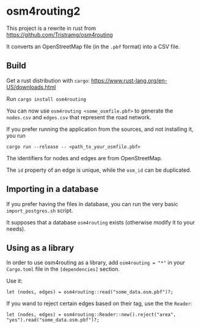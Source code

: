 # osm4routing2

This project is a rewrite in rust from https://github.com/Tristramg/osm4routing

It converts an OpenStreetMap file (in the `.pbf` format) into a CSV file.

## Build
Get a rust distribution with `cargo`: https://www.rust-lang.org/en-US/downloads.html

Run `cargo install osm4routing`

You can now use `osm4routing <some_osmfile.pbf>` to generate the `nodes.csv` and `edges.csv` that represent the road network.

If you prefer running the application from the sources, and not installing it, you run

`cargo run --release -- <path_to_your_osmfile.pbf>`

The identifiers for nodes and edges are from OpenStreetMap.

The `id` property of an edge is unique, while the `osm_id` can be duplicated.

## Importing in a database

If you prefer having the files in database, you can run the very basic `import_postgres.sh` script.

It supposes that a database `osm4routing` exists (otherwise modify it to your needs).

## Using as a library

In order to use osm4routing as a library, add `osm4routing = "*"` in your `Cargo.toml` file in the `[dependencies]` section.

Use it:

```
let (nodes, edges) = osm4routing::read("some_data.osm.pbf")?;

```

If you wand to reject certain edges based on their tag, use the the `Reader`:

```
let (nodes, edges) = osm4routing::Reader::new().reject("area", "yes").read("some_data.osm.pbf")?;

```
